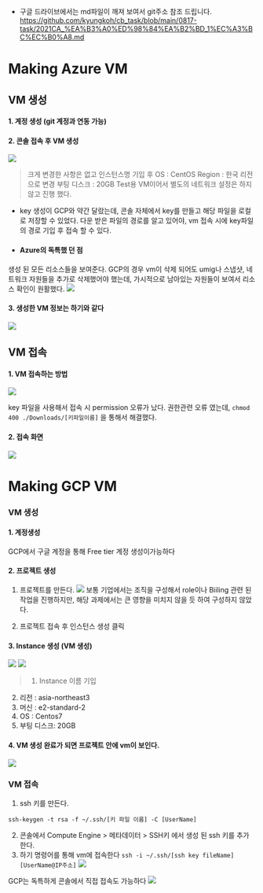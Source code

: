 - 구글 드라이브에서는 md파일이 깨져 보여서 git주소 참조 드립니다. 
https://github.com/kyungkoh/cb_task/blob/main/0817-task/2021CA_%EA%B3%A0%ED%98%84%EA%B2%BD_1%EC%A3%BC%EC%B0%A8.md 


# Making Azure VM
## VM 생성

#### 1. 계정 생성   (git 계정과 연동 가능)
#### 2. 콘솔 접속 후 VM 생성 
![](https://images.velog.io/images/kyungkoh/post/544cc945-15a4-449c-bdd3-f38b3643e498/FireShot%20Capture%20007%20-%20%E1%84%80%E1%85%A1%E1%84%89%E1%85%A1%E1%86%BC%20%E1%84%86%E1%85%A5%E1%84%89%E1%85%B5%E1%86%AB%20%E1%84%86%E1%85%A1%E1%86%AB%E1%84%83%E1%85%B3%E1%86%AF%E1%84%80%E1%85%B5%20-%20Microsoft%20Azure%20-%20portal.azure.com.png)


>크게 변경한 사항은 없고 인스턴스명 기입 후 
OS : CentOS 
Region : 한국 리전으로 변경 
부팅 디스크 : 20GB
Test용 VM이어서 별도의 네트워크 설정은 하지 않고 진행 했다. 


-  key 생성이 GCP와 약간 달랐는데, 콘솔 자체에서 key를 만들고 해당 파일을 로컬로 저장할 수 있었다. 
다운 받은 파일의 경로를 알고 있어야, vm 접속 시에 key파일의 경로 기입 후 접속 할 수 있다. 

- #### Azure의 독특했 던 점 
생성 된 모든 리소스들을 보여준다.
GCP의 경우 vm이 삭제 되어도 umig나 스냅샷, 네트워크 자원들을 추가로 삭제했어야 했는데, 
가시적으로 남아있는 자원들이 보여서 리소스 확인이 원활했다. 
![](https://images.velog.io/images/kyungkoh/post/d7a333e8-9f26-433a-aa1c-cac8a06743cc/FireShot%20Capture%20010%20-%20CreateVm-OpenLogic.CentOS-7_9-gen2-20210816230804%20-%20Microsoft%20Azure_%20-%20portal.azure.com.png)


#### 3. 생성한 VM 정보는 하기와 같다 

![](https://images.velog.io/images/kyungkoh/post/c3a423f7-08fe-437c-b49f-f8959a07db35/FireShot%20Capture%20011%20-%20cb-vm-azure-2108-01%20-%20Microsoft%20Azure%20-%20portal.azure.com.png)

## VM 접속
#### 1. VM 접속하는 방법

![](https://images.velog.io/images/kyungkoh/post/1c83c41a-50f9-416b-adbb-24fefa187b53/%E1%84%89%E1%85%B3%E1%84%8F%E1%85%B3%E1%84%85%E1%85%B5%E1%86%AB%E1%84%89%E1%85%A3%E1%86%BA_2021-08-16_%E1%84%8B%E1%85%A9%E1%84%92%E1%85%AE_11.22.01.png)

key 파일을 사용해서 접속 시 permission 오류가 났다.
권한관련 오류 였는데, ```chmod 400 ./Downloads/[키파일이름]``` 을 통해서 해결했다.

#### 2. 접속 화면 

![](https://images.velog.io/images/kyungkoh/post/fadb27ab-e60f-4879-90ed-921680312812/%E1%84%89%E1%85%B3%E1%84%8F%E1%85%B3%E1%84%85%E1%85%B5%E1%86%AB%E1%84%89%E1%85%A3%E1%86%BA_2021-08-16_%E1%84%8B%E1%85%A9%E1%84%92%E1%85%AE_11.24.29.png)

# Making GCP VM

### VM 생성 

#### 1. 계정생성 
GCP에서 구글 계정을 통해 Free tier 계정 생성이가능하다 
#### 2. 프로젝트 생성 

1) 프로젝트를 만든다. 
![](https://images.velog.io/images/kyungkoh/post/9439b66a-4adf-4f1d-86ee-55bab50ca252/%E1%84%89%E1%85%B3%E1%84%8F%E1%85%B3%E1%84%85%E1%85%B5%E1%86%AB%E1%84%89%E1%85%A3%E1%86%BA%202021-08-17%20%E1%84%8B%E1%85%A9%E1%84%92%E1%85%AE%208.37.23.png)
보통 기업에서는 조직을 구성해서 role이나 Biiling 관련 된 작업을 진행하지만, 해당 과제에서는 큰 영향을 미치지 않을 듯 하여 구성하지 않았다. 

2) 프로젝트 접속 후 인스턴스 생성 클릭 
#### 3. Instance 생성 (VM 생성)
![](https://images.velog.io/images/kyungkoh/post/44cf27a2-f747-4ab9-b01d-01687aa54694/FireShot%20Capture%20003%20-%20Google%20Cloud%20Platform%20-%20console.cloud.google.com.png)
![](https://images.velog.io/images/kyungkoh/post/defb5387-815f-42a5-a550-0457939ef5a9/FireShot%20Capture%20004%20-%20Google%20Cloud%20Platform%20-%20console.cloud.google.com.png)
>1) Instance 이름 기입 
2) 리전 : asia-northeast3
3) 머신 : e2-standard-2
4) OS :  Centos7
5) 부팅 디스크:  20GB

#### 4. VM 생성 완료가 되면 프로젝트 안에 vm이 보인다. 
![](https://images.velog.io/images/kyungkoh/post/13179e67-f8e7-41b1-9b76-7a2341d5c8cc/image.png)
### VM 접속

1. ssh 키를 만든다.

 ```ssh-keygen -t rsa -f ~/.ssh/[키 파일 이름] -C [UserName]```

2. 콘솔에서 Compute Engine > 메타데이터 > SSH키 에서 생성 된 ssh 키를 추가한다. 
3. 하기 명령어를 통해 vm에 접속한다 
```ssh -i ~/.ssh/[ssh key fileName] [UserName@IP주소]```
![](https://images.velog.io/images/kyungkoh/post/3028cf6b-39c3-46ef-b583-4fe0407db9aa/%E1%84%89%E1%85%B3%E1%84%8F%E1%85%B3%E1%84%85%E1%85%B5%E1%86%AB%E1%84%89%E1%85%A3%E1%86%BA%202021-08-17%20%E1%84%8B%E1%85%A9%E1%84%92%E1%85%AE%2010.57.28.png)

GCP는 독특하게 콘솔에서 직접 접속도 가능하다
![](https://images.velog.io/images/kyungkoh/post/7e506809-5fb8-4278-b1b0-328b48bff109/%E1%84%89%E1%85%B3%E1%84%8F%E1%85%B3%E1%84%85%E1%85%B5%E1%86%AB%E1%84%89%E1%85%A3%E1%86%BA%202021-08-16%20%E1%84%8B%E1%85%A9%E1%84%92%E1%85%AE%204.22.11.png)